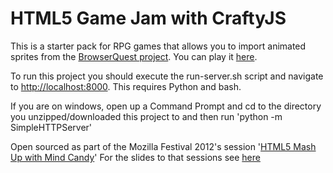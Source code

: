 # HTML5 Game Jam with CraftyJS

This is a starter pack for RPG games that allows you to import animated sprites from the [BrowserQuest project](https://github.com/mozilla/BrowserQuest/). You can play it [here](http://mindcandy.github.com/crafty-starter-game-rpg/).

To run this project you should execute the run-server.sh script and navigate to [http://localhost:8000](http://localhost:8000). This requires Python and bash. 

If you are on windows, open up a Command Prompt and cd to the directory you unzipped/downloaded this project to and then run 'python -m SimpleHTTPServer'


Open sourced as part of the Mozilla Festival 2012's session '[HTML5 Mash Up with Mind Candy](http://lanyrd.com/2012/mozilla-festival/szcbt/)'
For the slides to that sessions see [here](http://www.rvl.io/markltbaker/mashupwithmindcandy)
